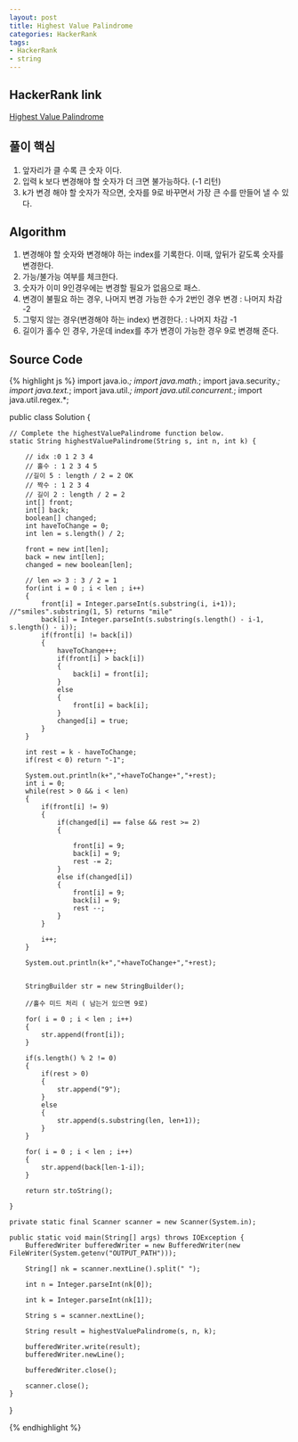 ```yaml
---
layout: post
title: Highest Value Palindrome
categories: HackerRank
tags: 
- HackerRank
- string
---
```


## **HackerRank link**
[Highest Value Palindrome](https://www.hackerrank.com/challenges/richie-rich/problem)


## **풀이 핵심**
1. 앞자리가 클 수록 큰 숫자 이다.
2. 입력 k 보다 변경해야 할 숫자가 더 크면 불가능하다. (-1 리턴)
3. k가 변경 해야 할 숫자가 작으면, 숫자를 9로 바꾸면서 가장 큰 수를 만들어 낼 수 있다.

## **Algorithm**
1. 변경해야 할 숫자와 변경해야 하는 index를 기록한다. 이때, 앞뒤가 같도록 숫자를 변경한다.
2. 가능/불가능 여부를 체크한다.
3. 숫자가 이미 9인경우에는 변경할 필요가 없음으로 패스.
4. 변경이 불필요 하는 경우, 나머지 변경 가능한 수가 2번인 경우 변경 : 나머지 차감 -2
5. 그렇지 않는 경우(변경해야 하는 index) 변경한다. : 나머지 차감 -1
6. 길이가 홀수 인 경우, 가운데 index를 추가 변경이 가능한 경우 9로 변경해 준다.

## **Source Code**
{% highlight js %}
import java.io.*;
import java.math.*;
import java.security.*;
import java.text.*;
import java.util.*;
import java.util.concurrent.*;
import java.util.regex.*;

public class Solution {

    // Complete the highestValuePalindrome function below.
    static String highestValuePalindrome(String s, int n, int k) {
        
        // idx :0 1 2 3 4 
        // 홀수 : 1 2 3 4 5
        //길이 5 : length / 2 = 2 OK
        // 짝수 : 1 2 3 4
        // 길이 2 : length / 2 = 2
        int[] front;
        int[] back;
        boolean[] changed;
        int haveToChange = 0;
        int len = s.length() / 2;
        
        front = new int[len];
        back = new int[len];
        changed = new boolean[len];
        
        // len => 3 : 3 / 2 = 1        
        for(int i = 0 ; i < len ; i++)
        {
            front[i] = Integer.parseInt(s.substring(i, i+1));    //"smiles".substring(1, 5) returns "mile"
            back[i] = Integer.parseInt(s.substring(s.length() - i-1, s.length() - i));
            if(front[i] != back[i])
            {
                haveToChange++;
                if(front[i] > back[i])
                {
                    back[i] = front[i];
                }
                else
                {
                    front[i] = back[i];
                }
                changed[i] = true;
            }
        }      
        
        int rest = k - haveToChange;
        if(rest < 0) return "-1";    
        
        System.out.println(k+","+haveToChange+","+rest);
        int i = 0;
        while(rest > 0 && i < len)
        {   
            if(front[i] != 9)
            {
                if(changed[i] == false && rest >= 2)
                {
                    
                    front[i] = 9;
                    back[i] = 9;
                    rest -= 2;
                }
                else if(changed[i])
                {
                    front[i] = 9;
                    back[i] = 9;
                    rest --;
                }                
            }
            
            i++;
        }
        
        System.out.println(k+","+haveToChange+","+rest);
        
        
        StringBuilder str = new StringBuilder();
        
        //홀수 미드 처리 ( 남는거 있으면 9로)
        
        for( i = 0 ; i < len ; i++)
        {
            str.append(front[i]);
        }
        
        if(s.length() % 2 != 0)
        {
            if(rest > 0)
            {
                str.append("9");
            }
            else
            {
                str.append(s.substring(len, len+1));
            }
        }        
        
        for( i = 0 ; i < len ; i++)
        {
            str.append(back[len-1-i]);
        }        
        
        return str.toString();

    }

    private static final Scanner scanner = new Scanner(System.in);

    public static void main(String[] args) throws IOException {
        BufferedWriter bufferedWriter = new BufferedWriter(new FileWriter(System.getenv("OUTPUT_PATH")));

        String[] nk = scanner.nextLine().split(" ");

        int n = Integer.parseInt(nk[0]);

        int k = Integer.parseInt(nk[1]);

        String s = scanner.nextLine();

        String result = highestValuePalindrome(s, n, k);

        bufferedWriter.write(result);
        bufferedWriter.newLine();

        bufferedWriter.close();

        scanner.close();
    }
}

{% endhighlight %}
